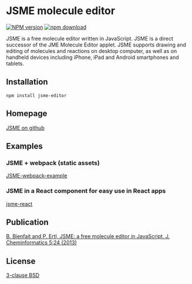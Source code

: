 # JSME molecule editor

[![NPM version][npm-image]][npm-url]
[![npm download][download-image]][download-url]

JSME is a free molecule editor written in JavaScript. JSME is a direct successor of the JME Molecule Editor applet.
JSME supports drawing and editing of molecules and reactions on desktop computer, as well as on handheld devices
including iPhone, iPad and Android smartphones and tablets.
## Installation
    npm install jsme-editor

## Homepage
[JSME on github](https://jsme-editor.github.io/)

## Examples
### JSME + webpack (static assets)
[JSME-webpack-example](https://github.com/jsme-editor/JSME-webpack-example)

### JSME in a React component for easy use in React apps
[jsme-react](https://github.com/douglasconnect/jsme-react)

## Publication
[B. Bienfait and P. Ertl, JSME: a free molecule editor in
JavaScript, J. Cheminformatics 5:24 \(2013\)](http://www.jcheminf.com/content/5/1/24)


## License

[3-clause BSD](./dist/license.txt)

[npm-image]: https://img.shields.io/npm/v/jsme-editor.svg?style=flat-square
[npm-url]: https://www.npmjs.com/package/jsme-editor
[download-image]: https://img.shields.io/npm/dm/jsme-editor.svg?style=flat-square
[download-url]: https://www.npmjs.com/package/jsme-editor
